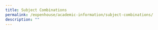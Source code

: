 ```yaml
---
title: Subject Combinations
permalink: /eopenhouse/academic-information/subject-combinations/
description: ""
---
```

